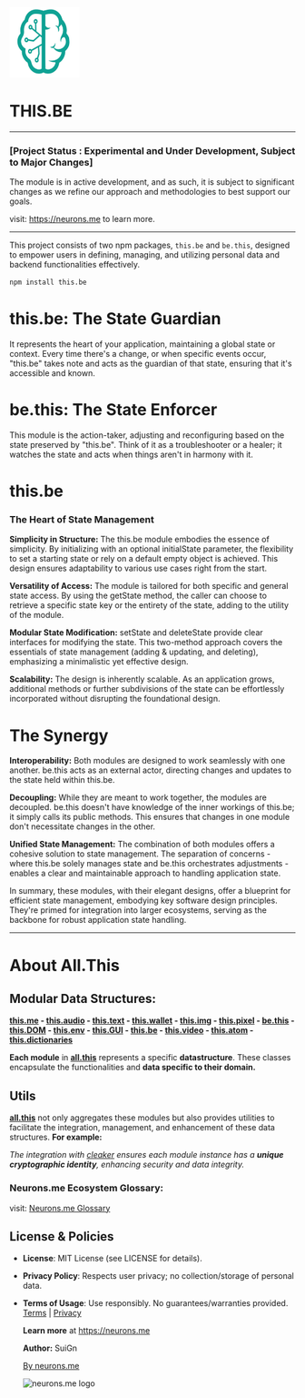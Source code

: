<img src="./_._.svg" alt="SVG Image" width="123" height="123" style="width123px; height:123px;">

# THIS.BE

-----------

### [Project Status : Experimental and Under Development, Subject to Major Changes]

The module is in active development, and as such, it is subject to significant changes as we refine our approach and methodologies to best support our goals.

visit: https://neurons.me to learn more.

----------

This project consists of two npm packages, `this.be` and `be.this`, designed to empower users in defining, managing, and utilizing personal data and backend functionalities effectively.

```bash
npm install this.be
```



# **this.be:** The State Guardian

It represents the heart of your application, maintaining a global state or context.
Every time there's a change, or when specific events occur, "this.be" takes note and acts as the guardian of that state, ensuring that it's accessible and known.

# **be.this:** The State Enforcer

This module is the action-taker, adjusting and reconfiguring based on the state preserved by "this.be".
Think of it as a troubleshooter or a healer; it watches the state and acts when things aren't in harmony with it.



# this.be 

### The Heart of State Management

**Simplicity in Structure:** The this.be module embodies the essence of simplicity. By initializing with an optional initialState parameter, the flexibility to set a starting state or rely on a default empty object is achieved. This design ensures adaptability to various use cases right from the start.

**Versatility of Access:** The module is tailored for both specific and general state access. By using the getState method, the caller can choose to retrieve a specific state key or the entirety of the state, adding to the utility of the module.



**Modular State Modification:** setState and deleteState provide clear interfaces for modifying the state. This two-method approach covers the essentials of state management (adding & updating, and deleting), emphasizing a minimalistic yet effective design.



**Scalability:** The design is inherently scalable. As an application grows, additional methods or further subdivisions of the state can be effortlessly incorporated without disrupting the foundational design.



# The Synergy

**Interoperability:** Both modules are designed to work seamlessly with one another. be.this acts as an external actor, directing changes and updates to the state held within this.be.

**Decoupling:** While they are meant to work together, the modules are decoupled. be.this doesn't have knowledge of the inner workings of this.be; it simply calls its public methods. This ensures that changes in one module don't necessitate changes in the other.

**Unified State Management:** The combination of both modules offers a cohesive solution to state management. The separation of concerns - where this.be solely manages state and be.this orchestrates adjustments - enables a clear and maintainable approach to handling application state.

In summary, these modules, with their elegant designs, offer a blueprint for efficient state management, embodying key software design principles. They're primed for integration into larger ecosystems, serving as the backbone for robust application state handling.



----------

# About All.This

## Modular Data Structures:

**[this.me](https://suign.github.io/this.me)  - [this.audio](https://suign.github.io/this.audio) - [this.text](https://suign.github.io/this.text) - [this.wallet](https://suign.github.io/this.wallet) - [this.img](https://suign.github.io/this.img) - [this.pixel](https://suign.github.io/Pixels) - [be.this](https://suign.github.io/be.this) - [this.DOM](https://suign.github.io/this.DOM) - [this.env](https://suign.github.io/this.env/) - [this.GUI](https://suign.github.io/this.GUI) - [this.be](https://suign.github.io/this.be) - [this.video](https://suign.github.io/this.video) - [this.atom](https://suign.github.io/this.atom) - [this.dictionaries](https://suign.github.io/this.dictionaries/)**

**Each module** in **[all.this](https://neurons.me/all-this)** represents a specific **datastructure**. These classes encapsulate the functionalities and **data specific to their domain.**

## **Utils**

**[all.this](https://neurons.me/all-this)** not only aggregates these modules but also provides utilities to facilitate the integration, management, and enhancement of these data structures. **For example:**

*The integration with [cleaker](https://suign.github.io/cleaker/) ensures each module instance has a **unique cryptographic identity**, enhancing security and data integrity.*

### Neurons.me Ecosystem Glossary:

visit: [Neurons.me Glossary](https://suign.github.io/neurons.me/Glossary) 

## License & Policies

- **License**: MIT License (see LICENSE for details).

- **Privacy Policy**: Respects user privacy; no collection/storage of personal data.

- **Terms of Usage**: Use responsibly. No guarantees/warranties provided. [Terms](https://www.neurons.me/terms-of-use) | [Privacy](https://www.neurons.me/privacy-policy)

  **Learn more** at https://neurons.me

  **Author:** SuiGn

  [By neurons.me](https://neurons.me)

  <img src="https://suign.github.io/neurons.me/neurons_logo.png" alt="neurons.me logo" width="123" height="123" style="width123px; height:123px;">